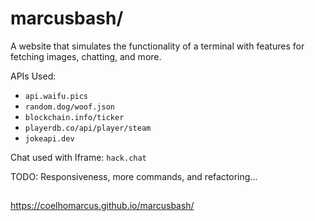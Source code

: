 # marcusbash/
A website that simulates the functionality of a terminal with features for fetching images, chatting, and more.


APIs Used:
- `api.waifu.pics`
- `random.dog/woof.json`
- `blockchain.info/ticker`
- `playerdb.co/api/player/steam` 
- `jokeapi.dev`

Chat used with Iframe: `hack.chat`

TODO: Responsiveness, more commands, and refactoring...

##

https://coelhomarcus.github.io/marcusbash/
